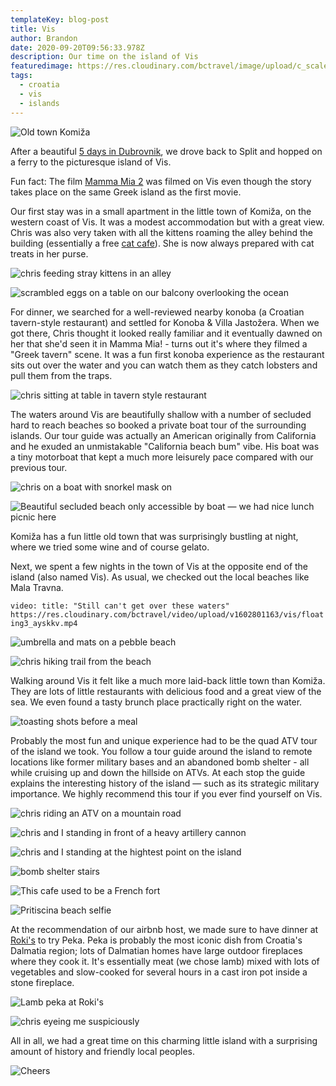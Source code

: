 ```yaml
---
templateKey: blog-post
title: Vis
author: Brandon
date: 2020-09-20T09:56:33.978Z
description: Our time on the island of Vis
featuredimage: https://res.cloudinary.com/bctravel/image/upload/c_scale,f_auto,q_auto,w_1080/v1602772411/vis/IMG_20200821_202010_npvk6o.jpg
tags:
  - croatia
  - vis
  - islands
---
```

![Old town Komiža](https://res.cloudinary.com/bctravel/image/upload/c_scale,f_auto,q_auto,w_1080/v1602772411/vis/IMG_20200821_202010_npvk6o.jpg "Old town Komiža")

After a beautiful [5 days in Dubrovnik](https://www.brandonandchris.com/blog/2020-09-12-dubrovnik/), we drove back to Split and hopped on a ferry to the picturesque island of Vis.

Fun fact: The film [Mamma Mia 2](https://www.imdb.com/title/tt6911608/) was filmed on Vis even though the story takes place on the same Greek island as the first movie.

Our first stay was in a small apartment in the little town of Komiža, on the western coast of Vis. It was a modest accommodation but with a great view. Chris was also very taken with all the kittens roaming the alley behind the building (essentially a free [cat cafe](https://www.brandonandchris.com/blog/2019-12-13-cat-cafe-mocha-lounge-in-shibuya/)). She is now always prepared with cat treats in her purse.

![chris feeding stray kittens in an alley](https://res.cloudinary.com/bctravel/image/upload/c_scale,f_auto,q_auto,w_1080/v1602799108/vis/IMG_20200821_202359_cnb7lo.jpg "Cat alley")

![scrambled eggs on a table on our balcony overlooking the ocean](https://res.cloudinary.com/bctravel/image/upload/c_scale,f_auto,q_auto,w_1080/v1602772442/vis/IMG_20200820_120333-EFFECTS_mt1k06.jpg "Eating breakfast Chris made us on our balcony")

For dinner, we searched for a well-reviewed nearby konoba (a Croatian tavern-style restaurant) and settled for Konoba & Villa Jastožera. When we got there, Chris thought it looked really familiar and it eventually dawned on her that she'd seen it in Mamma Mia! - turns out it's where they filmed a "Greek tavern" scene. It was a fun first konoba experience as the restaurant sits out over the water and you can watch them as they catch lobsters and pull them from the traps.

![chris sitting at table in tavern style restaurant](https://res.cloudinary.com/bctravel/image/upload/c_scale,f_auto,q_auto,w_1080/v1602772429/vis/IMG_20200819_190407_mtdyco.jpg)

The waters around Vis are beautifully shallow with a number of secluded hard to reach beaches so booked a private boat tour of the surrounding islands. Our tour guide was actually an American originally from California and he exuded an unmistakable "California beach bum" vibe. His boat was a tiny motorboat that kept a much more leisurely pace compared with our previous tour.

![chris on a boat with snorkel mask on](https://res.cloudinary.com/bctravel/image/upload/c_scale,f_auto,q_auto,w_1080/v1602772446/vis/IMG_20200821_111336_yohalg.jpg "Ready to go snorkeling")

![](https://res.cloudinary.com/bctravel/image/upload/c_scale,f_auto,q_auto,w_1080/v1602772451/vis/IMG_20200821_125531_nt1tiy.jpg "Beautiful secluded beach only accessible by boat — we had nice lunch picnic here")

Komiža has a fun little old town that was surprisingly bustling at night, where we tried some wine and of course gelato.

Next, we spent a few nights in the town of Vis at the opposite end of the island (also named Vis). As usual, we checked out the local beaches like Mala Travna.

`video: title: "Still can't get over these waters" https://res.cloudinary.com/bctravel/video/upload/v1602801163/vis/floating3_ayskkv.mp4`

![umbrella and mats on a pebble beach](https://res.cloudinary.com/bctravel/image/upload/c_scale,f_auto,q_auto,w_1080/v1602772430/vis/IMG_20200823_155005_cdzhuj.jpg "Our beach lounge setup")

![chris hiking trail from the beach](https://res.cloudinary.com/bctravel/image/upload/c_scale,f_auto,q_auto,w_1080/v1602772501/vis/VID_20200823_160416_LS_exported_5997_1602751347527_yjltqk.jpg "It's a bit of a hike to get to the beach but worth it")

Walking around Vis it felt like a much more laid-back little town than Komiža. They are lots of little restaurants with delicious food and a great view of the sea. We even found a tasty brunch place practically right on the water.

![toasting shots before a meal](https://res.cloudinary.com/bctravel/image/upload/c_scale,f_auto,q_auto,w_1080/v1602772410/vis/IMG_20200821_200200_v5iwhu.jpg "Very common to be given a shot of Grappa (brandy) before a meal")

Probably the most fun and unique experience had to be the quad ATV tour of the island we took. You follow a tour guide around the island to remote locations like former military bases and an abandoned bomb shelter - all while cruising up and down the hillside on ATVs. At each stop the guide explains the interesting history of the island — such as its strategic military importance. We highly recommend this tour if you ever find yourself on Vis.

![chris riding an ATV on a mountain road](https://res.cloudinary.com/bctravel/image/upload/c_scale,f_auto,q_auto,w_1080/v1602772446/vis/IMG_20200824_151348_rfxwnv.jpg "Chris drifting around a turn")

![chris and I standing in front of a heavy artillery cannon](https://res.cloudinary.com/bctravel/image/upload/c_scale,f_auto,q_auto,w_1080/v1602772412/vis/IMG_7656_eor2n1.jpg "A former military outpost")

![chris and I standing at the hightest point on the island](https://res.cloudinary.com/bctravel/image/upload/c_scale,f_auto,q_auto,w_1080/v1602800137/vis/IMG_20200824_180709_thjmqq.jpg "A stunning view from the highest point of the island")

![bomb shelter stairs](https://res.cloudinary.com/bctravel/image/upload/c_scale,f_auto,q_auto,w_1080/v1602799104/vis/VID_20200824_183214_exported_154290_1602769062383-COLLAGE_kc1hn5.jpg "Exploring an abandonded atomic bomb shelter — a relic from the cold war. It's a long way to the top...")

![](https://res.cloudinary.com/bctravel/image/upload/c_scale,f_auto,q_auto,w_1080/v1602772476/vis/IMG_20200825_121032_p4pfvo.jpg "This cafe used to be a French fort")


![Pritiscina beach selfie](https://res.cloudinary.com/bctravel/image/upload/c_scale,f_auto,q_auto,w_1080/v1602772426/vis/IMG_20200823_154405_dapj5k.jpg "Pritiscina beach — only easily accessible by boat or ATV")

At the recommendation of our airbnb host, we made sure to have dinner at [Roki's](https://www.tripadvisor.com/Restaurant_Review-g424973-d4744235-Reviews-Roki_s-Vis_Island_of_Vis_Split_Dalmatia_County_Dalmatia.html) to try Peka. Peka is probably the most iconic dish from Croatia's Dalmatia region; lots of Dalmatian homes have large outdoor fireplaces where they cook it. It's essentially meat (we chose lamb) mixed with lots of vegetables and slow-cooked for several hours in a cast iron pot inside a stone fireplace.

![Lamb peka at Roki's](https://res.cloudinary.com/bctravel/image/upload/c_scale,f_auto,q_auto,w_1080/v1602772504/vis/IMG_20200825_205959_gtsrlh.jpg "Lamb peka at Roki's")

![chris eyeing me suspiciously](https://res.cloudinary.com/bctravel/image/upload/c_scale,f_auto,q_auto,w_1080/v1602799104/vis/IMG_20200825_215437_wi0cid.jpg "Chris eyeing me suspiciously — maybe wondering where all her wine went...")

All in all, we had a great time on this charming little island with a surprising amount of history and friendly local peoples.

![](https://res.cloudinary.com/bctravel/image/upload/c_scale,f_auto,q_auto,w_1080/v1602772490/vis/IMG_20200825_122703_vlngmf.jpg "Cheers")
